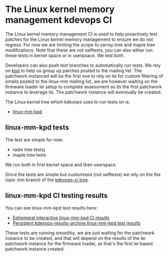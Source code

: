 # The Linux kernel memory management kdevops CI

The Linux kernel memory management CI is used to help proactively test patches
for the Linux kernel memory management to ensure we do not regress. For now
we are limiting the scope to xarray tree and maple tree modifications. Note
that these are not selftests, you can also either run these tests in kernel
space or in userpsace. We test both.

Developers can also push test branches to automatically run tests. We rely
on [kpd](https://github.com/facebookincubator/kernel-patches-daemon)
to help us group up patches posted to the mailing list. The patchwork
instanced will be the first one to rely on lei for custom filtering of emails
posted to the linux-mm mailing list, we are however waiting on the firmware
loader lei setup to complete assessment as its the first patchwork instance
to leverage lei. The patchwork instance will eventually be created.

The Linux kernel tree which kdevops uses to run tests on is:

  * [linux-mm-kpd](https://github.com/linux-kdevops/linux-mm-kpd)

## linux-mm-kpd tests

The test are simple for now:

 * radix tree testsj
 * maple tree tests

We run both in first kernel space and then userspace.

Since the tests are simple but customized (not selftests) we rely on the
the topic mm branch of the [kdevops-ci tree](kdevops-ci-tree.md).

## linux-mm-kpd CI testing results

You can see linux-mm-kpd test results here:

  * [Ephemeral  interactive linux-mm-kpd CI results](https://github.com/linux-kdevops/linux-mm-kpd/actions)
  * [Persistent kdevops-results-archive linux-mm-kpd test results](https://github.com/search?q=repo%3Alinux-kdevops%2Fkdevops-results-archive+is%3Acommit+%22linux-mm-kpd%3A%22&type=commits)

These tests are running smoothly, we are just waiting for the patchwork
instance to be created, and that will depend on the results of the lei
patchwork instance for the firmware loader, as that's the first lei based
patchwork instance created.
